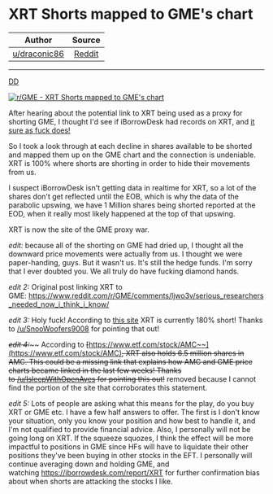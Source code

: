 XRT Shorts mapped to GME's chart
===============================

| Author       | Source       | 
| :-------------: |:-------------:|
| [u/draconic86](https://www.reddit.com/user/draconic86/)| [Reddit](https://www.reddit.com/r/GME/comments/lkgrhe/xrt_shorts_mapped_to_gmes_chart/) | 

---

[DD](https://www.reddit.com/r/GME/search?q=flair_name%3A%22DD%22&restrict_sr=1)

[![r/GME - XRT Shorts mapped to GME's chart](https://preview.redd.it/qlws6xqb1oh61.png?width=960&crop=smart&auto=webp&s=08add513c55b1fb95aa5a3a5926b91ffe57a5736)](https://i.redd.it/qlws6xqb1oh61.png)

After hearing about the potential link to XRT being used as a proxy for shorting GME, I thought I'd see if iBorrowDesk had records on XRT, and [it sure as fuck does!](https://iborrowdesk.com/report/XRT)

So I took a look through at each decline in shares available to be shorted and mapped them up on the GME chart and the connection is undeniable. XRT is 100% where shorts are shorting in order to hide their movements from us.

I suspect iBorrowDesk isn't getting data in realtime for XRT, so a lot of the shares don't get reflected until the EOB, which is why the data of the parabolic upswing, we have 1 Million shares being shorted reported at the EOD, when it really most likely happened at the top of that upswing.

XRT is now the site of the GME proxy war.

*edit:* because all of the shorting on GME had dried up, I thought all the downward price movements were actually from us. I thought we were paper-handing, guys. But it wasn't us. It's still the hedge funds. I'm sorry that I ever doubted you. We all truly do have fucking diamond hands.

*edit 2:* Original post linking XRT to GME: <https://www.reddit.com/r/GME/comments/ljwo3v/serious_researchers_needed_now_i_think_i_know/>

*edit 3:* Holy fuck! According to [this site](https://www.etfchannel.com/type/most-shorted-etfs/) XRT is currently 180% short! Thanks to [/u/SnooWoofers9008](https://www.reddit.com/u/SnooWoofers9008/) for pointing that out!

~~*edit 4:*~~~~ According to ~~[~~https://www.etf.com/stock/AMC~~](https://www.etf.com/stock/AMC)~~, XRT also holds 6.5 million shares in AMC. This could be a missing link that explains how AMC and GME price charts became linked in the last few weeks! Thanks to ~~[/u/IsleepWithOpenAyes](https://www.reddit.com/u/IsleepWithOpenAyes/)~~ for pointing this out!~~ removed because I cannot find the portion of the site that corroborates this statement.

*edit 5:* Lots of people are asking what this means for the play, do you buy XRT or GME etc. I have a few half answers to offer. The first is I don't know your situation, only you know your position and how best to handle it, and I'm not qualified to provide financial advice. Also, I personally will not be going long on XRT. If the squeeze squozes, I think the effect will be more impactful to positions in GME since HFs will have to liquidate their other positions they've been buying in other stocks in the EFT. I personally will continue averaging down and holding GME, and watching <https://iborrowdesk.com/report/XRT> for further confirmation bias about when shorts are attacking the stocks I like.
